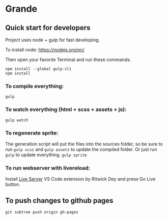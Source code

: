 # Grande

## Quick start for developers
Project uses node + gulp for fast developing.

To install node: https://nodejs.org/en/

Then open your favorite Terminal and run these commands.
```
npm install --global gulp-cli
npm install
```

### To compile everything:
`
gulp
`

### To watch everything (html + scss + assets + js):
`
gulp watch
`

### To regenerate sprite:
The generation script will put the files into the sources folder, so be sure to run `gulp scss` and `gulp assets` to update the compiled folder. Or just run `gulp` to update everything.
`
gulp sprite
`

### To run webserver with livereload:
Install [Live Server](https://marketplace.visualstudio.com/items?itemName=ritwickdey.LiveServer) VS Code extension by Ritwick Dey and press Go Live button.

## To push changes to github pages

`git subtree push origin gh-pages`
